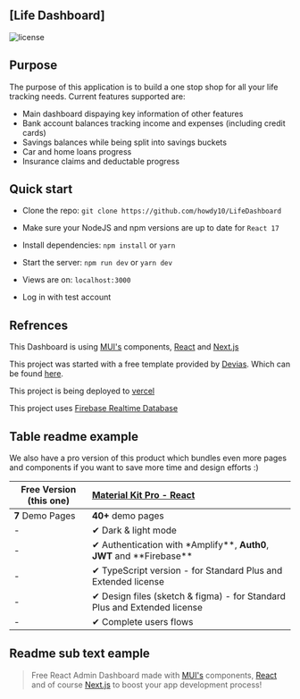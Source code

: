 ## [Life Dashboard]

![license](https://img.shields.io/badge/license-MIT-blue.svg)

## Purpose

The purpose of this application is to build a one stop shop for all your life tracking needs. Current features supported are:

- Main dashboard dispaying key information of other features
- Bank account balances tracking income and expenses (including credit cards)
- Savings balances while being split into savings buckets
- Car and home loans progress
- Insurance claims and deductable progress

## Quick start

- Clone the repo: `git clone https://github.com/howdy10/LifeDashboard`

- Make sure your NodeJS and npm versions are up to date for `React 17`

- Install dependencies: `npm install` or `yarn`

- Start the server: `npm run dev` or `yarn dev`

- Views are on: `localhost:3000`

- Log in with test account

## Refrences

This Dashboard is using [MUI's](https://mui.com/?ref=devias-io) components, [React](https://reactjs.org/?ref=devias-io) and [Next.js](https://github.com/vercel/next.js/?ref=devias-io)

This project was started with a free template provided by [Devias](https://devias.io>).
Which can be found [here](https://github.com/devias-io/material-kit-react).

This project is being deployed to [vercel](https://vercel.com/)

This project uses [Firebase Realtime Database](https://firebase.google.com/docs/database)

## Table readme example

We also have a pro version of this product which bundles even more pages and components if you want to save more time and design efforts :)

| Free Version (this one) | [Material Kit Pro - React](https://material-ui.com/store/items/devias-kit-pro/) |
| ----------------------- | :------------------------------------------------------------------------------ |
| **7** Demo Pages        | **40+** demo pages                                                              |
| -                       | ✔ Dark & light mode                                                             |
| -                       | ✔ Authentication with \*Amplify**, **Auth0**, **JWT** and **Firebase\*\*        |
| -                       | ✔ TypeScript version - for Standard Plus and Extended license                   |
| -                       | ✔ Design files (sketch & figma) - for Standard Plus and Extended license        |
| -                       | ✔ Complete users flows                                                          |

## Readme sub text eample

> Free React Admin Dashboard made with [MUI's](https://mui.com/?ref=devias-io) components, [React](https://reactjs.org/?ref=devias-io) and of course [Next.js](https://github.com/vercel/next.js/?ref=devias-io) to boost your app development process!
